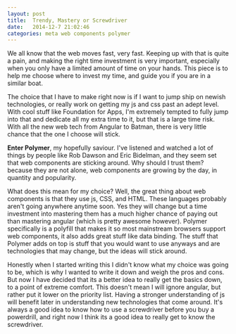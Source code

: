 ```yaml
---
layout: post
title:  Trendy, Mastery or Screwdriver
date:   2014-12-7 21:02:46
categories: meta web components polymer
---
```


We all know that the web moves fast, very fast. Keeping up with that is quite a pain, and making the right time investment is very important, especially when you only have a limited amount of time on your hands. This piece is to help me choose where to invest my time, and guide you if you are in a similar boat.

The choice that I have to make right now is if I want to jump ship on newish technologies, or really work on getting my js and css past an adept level. With cool stuff like Foundation for Apps, I'm extremely tempted to fully jump into that and dedicate all my extra time to it, but that is a large time risk. With all the new web tech from Angular to Batman, there is very little chance that the one I choose will stick.

**Enter Polymer**, my hopefully saviour. I've listened and watched a lot of things by people like Rob Dawson and Eric Bidelman, and they seem set that web components are sticking around. Why should I trust them? because they are not alone, web components are growing by the day, in quantity and popularity. 

What does this mean for my choice? Well, the great thing about web components is that they use js, CSS, and HTML. These languages probably aren't going anywhere anytime soon. Yes they will change but a time investment into mastering them has a much higher chance of paying out than mastering angular (which is pretty awesome however). Polymer specifically is a polyfill that makes it so most mainstream browsers support web components, it also adds great stuff like data binding. The stuff that Polymer adds on top is stuff that you would want to use anyways and are technologies that may change, but the ideas will stick around.

Honestly when I started writing this I didn't know what my choice was going to be, which is why I wanted to write it down and weigh the pros and cons. But now I have decided that its a better idea to really get the basics down, to a point of extreme comfort. This doesn't mean I will ignore angular, but rather put it lower on the priority list. Having a stronger understanding of js will benefit later in understanding new technologies that come around. It's always a good idea to know how to use a screwdriver before you buy a powerdrill, and right now I think its a good idea to really get to know the screwdriver.